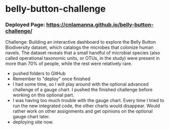 # belly-button-challenge
### Deployed Page: https://cnlamanna.github.io/belly-button-challenge/

Challenge:
Building an interactive dashboard to explore the Belly Button Biodiversity dataset, which catalogs the microbes that colonize human navels. The dataset reveals that a small handful of microbial species (also called operational taxonomic units, or OTUs, in the study) were present in more than 70% of people, while the rest were relatively rare.

- pushed folders to GitHub
- Remember to "deploy" once finished
- I had some time, so I will play around with the optional advanced challenge of a gauge chart. I pushed the finished challenge before working on this optional part.
- I was having too much trouble with the gauge chart. Every time I tried to run the new integrated code, the other charts would disappear. Would rather work on other assignments and get opinions on the optional gauge chart later.
- deploying site now.
